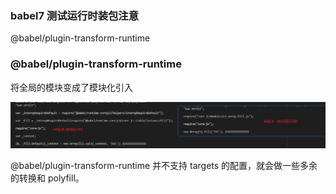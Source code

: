 ### babel7 测试运行时装包注意
@babel/plugin-transform-runtime


### @babel/plugin-transform-runtime
将全局的模块变成了模块化引入

<img src='./q.png'/>


@babel/plugin-transform-runtime 并不支持 targets 的配置，就会做一些多余的转换和 polyfill。

